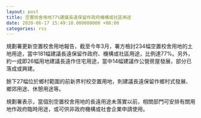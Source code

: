 ```yaml
---
layout: post
title: 空置校舍用地77%建議長遠保留作政府機構或社區用途
date: 2020-06-17 15:49:10.000000000 +08:00
categories: rss
---
```


規劃署更新空置校舍用地報告，截至今年3月，署方檢討234幅空置校舍用地的土地用途，當中181幅建議長遠保留作政府、機構或社區用途，比例達77%。另外，約一成即26幅用地建議長遠作住宅用途，當中14幅建議作公營房屋發展，部分已落成或興建。

餘下27幅位於鄉村範圍的前新界村校空置用地，則建議長遠保留作鄉村式發展、鄉郊用途、休憩用途等。

規劃署表示，當個別空置校舍用地的長遠用途未落實以前，相關部門可安排有關用地作政府臨時用途，或可供非政府機構或社會企業申請使用。
